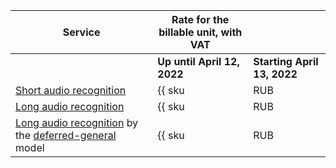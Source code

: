 | Service | Rate for the billable unit, with VAT | |
| --- | --- | --- |
| | **Up until April 12, 2022** | **Starting  April 13, 2022** |
| [Short audio recognition](../../speechkit/pricing.md#rules-stt-short) | {{ sku|RUB|ai.speech.stt|string }} | ₽0.16 |
| [Long audio recognition](../../speechkit/pricing.md#rules-stt-long) | {{ sku|RUB|ai.speech.stt_long_running|string }} | ₽0.01 |
| [Long audio recognition](../../speechkit/pricing#rules-stt-long) by the [deferred-general](../../speechkit/stt/models.md#new-versions) model | {{ sku|RUB|ai.speech.stt_long_running_deferred.v1|string }} | {{ sku|RUB|ai.speech.stt_long_running_deferred.v1|string }} |
